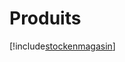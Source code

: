 # Produits

[!include[stockenmagasin](produits.stockenmagasin.autogen.md)]










































